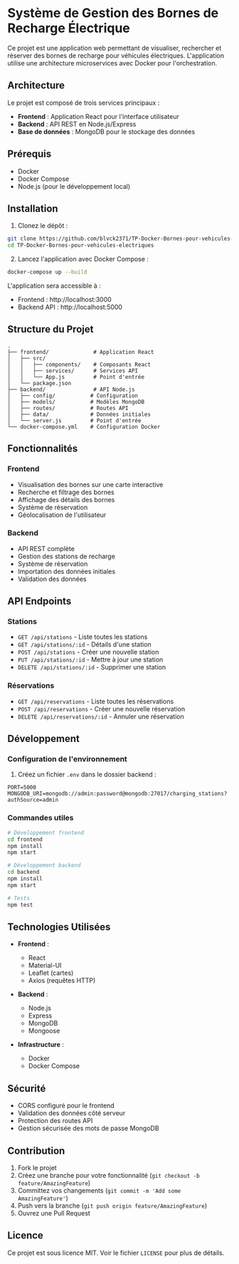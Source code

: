 # Système de Gestion des Bornes de Recharge Électrique

Ce projet est une application web permettant de visualiser, rechercher et réserver des bornes de recharge pour véhicules électriques. L'application utilise une architecture microservices avec Docker pour l'orchestration.

## Architecture

Le projet est composé de trois services principaux :
- **Frontend** : Application React pour l'interface utilisateur
- **Backend** : API REST en Node.js/Express
- **Base de données** : MongoDB pour le stockage des données

## Prérequis

- Docker
- Docker Compose
- Node.js (pour le développement local)

## Installation

1. Clonez le dépôt :
```bash
git clone https://github.com/blvck2371/TP-Docker-Bornes-pour-vehicules-electriques
cd TP-Docker-Bornes-pour-vehicules-electriques
```

2. Lancez l'application avec Docker Compose :
```bash
docker-compose up --build
```

L'application sera accessible à :
- Frontend : http://localhost:3000
- Backend API : http://localhost:5000

## Structure du Projet

```
.
├── frontend/              # Application React
│   ├── src/
│   │   ├── components/    # Composants React
│   │   ├── services/      # Services API
│   │   └── App.js         # Point d'entrée
│   └── package.json
├── backend/               # API Node.js
│   ├── config/           # Configuration
│   ├── models/           # Modèles MongoDB
│   ├── routes/           # Routes API
│   ├── data/             # Données initiales
│   └── server.js         # Point d'entrée
└── docker-compose.yml    # Configuration Docker
```

## Fonctionnalités

### Frontend
- Visualisation des bornes sur une carte interactive
- Recherche et filtrage des bornes
- Affichage des détails des bornes
- Système de réservation
- Géolocalisation de l'utilisateur

### Backend
- API REST complète
- Gestion des stations de recharge
- Système de réservation
- Importation des données initiales
- Validation des données

## API Endpoints

### Stations
- `GET /api/stations` - Liste toutes les stations
- `GET /api/stations/:id` - Détails d'une station
- `POST /api/stations` - Créer une nouvelle station
- `PUT /api/stations/:id` - Mettre à jour une station
- `DELETE /api/stations/:id` - Supprimer une station

### Réservations
- `GET /api/reservations` - Liste toutes les réservations
- `POST /api/reservations` - Créer une nouvelle réservation
- `DELETE /api/reservations/:id` - Annuler une réservation

## Développement

### Configuration de l'environnement
1. Créez un fichier `.env` dans le dossier backend :
```
PORT=5000
MONGODB_URI=mongodb://admin:password@mongodb:27017/charging_stations?authSource=admin
```

### Commandes utiles
```bash
# Développement frontend
cd frontend
npm install
npm start

# Développement backend
cd backend
npm install
npm start

# Tests
npm test
```

## Technologies Utilisées

- **Frontend** :
  - React
  - Material-UI
  - Leaflet (cartes)
  - Axios (requêtes HTTP)

- **Backend** :
  - Node.js
  - Express
  - MongoDB
  - Mongoose

- **Infrastructure** :
  - Docker
  - Docker Compose

## Sécurité

- CORS configuré pour le frontend
- Validation des données côté serveur
- Protection des routes API
- Gestion sécurisée des mots de passe MongoDB

## Contribution

1. Fork le projet
2. Créez une branche pour votre fonctionnalité (`git checkout -b feature/AmazingFeature`)
3. Committez vos changements (`git commit -m 'Add some AmazingFeature'`)
4. Push vers la branche (`git push origin feature/AmazingFeature`)
5. Ouvrez une Pull Request

## Licence

Ce projet est sous licence MIT. Voir le fichier `LICENSE` pour plus de détails. 
